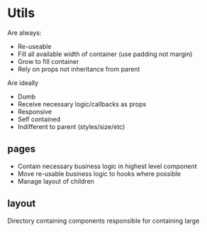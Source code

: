 # Utils

Are always:

- Re-useable
- Fill all available width of container (use padding not margin)
- Grow to fill container
- Rely on props not inheritance from parent

Are ideally

- Dumb
- Receive necessary logic/callbacks as props
- Responsive
- Self contained
- Indifferent to parent (styles/size/etc)

## pages

- Contain necessary business logic in highest level component
- Move re-usable business logic to hooks where possible
- Manage layout of children

## layout

Directory containing components responsible for containing large

